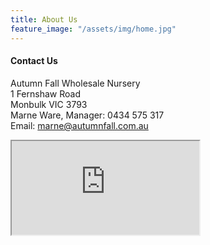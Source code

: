 ```yaml
---
title: About Us
feature_image: "/assets/img/home.jpg"
---
```

#### Contact Us

Autumn Fall Wholesale Nursery
<br>
1 Fernshaw Road
<br>
Monbulk VIC 3793
<br>
Marne Ware, Manager: 0434 575 317
<br>
Email: marne@autumnfall.com.au
<div class="map">
    <iframe src="https://www.google.com/maps/embed?pb=!1m18!1m12!1m3!1d3149.134336136401!2d145.4065823153207!3d-37.88054097974035!2m3!1f0!2f0!3f0!3m2!1i1024!2i768!4f13.1!3m3!1m2!1s0x6ad6269b7bf30479%3A0x103f0d58470fd487!2s1+Fernshaw+Rd%2C+Monbulk+VIC+3793!5e0!3m2!1sen!2sau!4v1549014356176">
    </iframe>
</div>